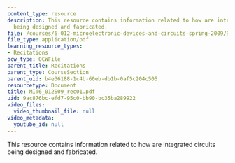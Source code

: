 ```yaml
---
content_type: resource
description: This resource contains information related to how are integrated circuits
  being designed and fabricated.
file: /courses/6-012-microelectronic-devices-and-circuits-spring-2009/9ac876bcefd795c0bb90bc35ba289922_MIT6_012S09_rec01.pdf
file_type: application/pdf
learning_resource_types:
- Recitations
ocw_type: OCWFile
parent_title: Recitations
parent_type: CourseSection
parent_uid: b4e36188-1c4b-60eb-db1b-0af5c204c505
resourcetype: Document
title: MIT6_012S09_rec01.pdf
uid: 9ac876bc-efd7-95c0-bb90-bc35ba289922
video_files:
  video_thumbnail_file: null
video_metadata:
  youtube_id: null
---
```

This resource contains information related to how are integrated circuits being designed and fabricated.

